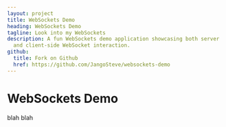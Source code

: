 ```yaml
---
layout: project
title: WebSockets Demo
heading: WebSockets Demo
tagline: Look into my WebSockets
description: A fun WebSockets demo application showcasing both server
  and client-side WebSocket interaction.
github:
  title: Fork on Github
  href: https://github.com/JangoSteve/websockets-demo
---
```


# WebSockets Demo

blah blah

